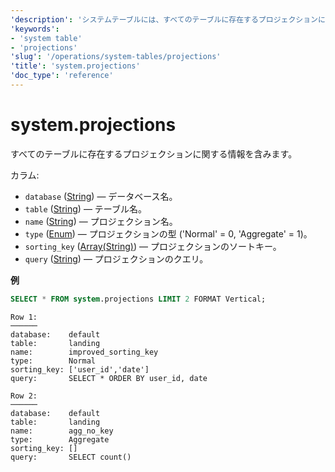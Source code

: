 ```yaml
---
'description': 'システムテーブルには、すべてのテーブルに存在するプロジェクションに関する情報が含まれています。'
'keywords':
- 'system table'
- 'projections'
'slug': '/operations/system-tables/projections'
'title': 'system.projections'
'doc_type': 'reference'
---
```



# system.projections

すべてのテーブルに存在するプロジェクションに関する情報を含みます。

カラム:

- `database` ([String](../../sql-reference/data-types/string.md)) — データベース名。
- `table` ([String](../../sql-reference/data-types/string.md)) — テーブル名。
- `name` ([String](../../sql-reference/data-types/string.md)) — プロジェクション名。
- `type` ([Enum](../../sql-reference/data-types/enum.md)) — プロジェクションの型 ('Normal' = 0, 'Aggregate' = 1)。
- `sorting_key` ([Array(String)](../../sql-reference/data-types/array.md)) — プロジェクションのソートキー。
- `query` ([String](../../sql-reference/data-types/string.md)) — プロジェクションのクエリ。

**例**

```sql
SELECT * FROM system.projections LIMIT 2 FORMAT Vertical;
```

```text
Row 1:
──────
database:    default
table:       landing
name:        improved_sorting_key
type:        Normal
sorting_key: ['user_id','date']
query:       SELECT * ORDER BY user_id, date

Row 2:
──────
database:    default
table:       landing
name:        agg_no_key
type:        Aggregate
sorting_key: []
query:       SELECT count()
```
